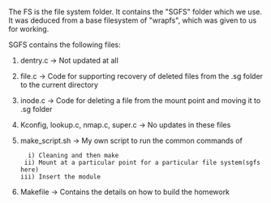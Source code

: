 The FS is the file system folder. It contains the "SGFS" folder which we use. It was deduced from a base filesystem of "wrapfs", which was given to us for working.

SGFS contains the following files: 
1. dentry.c -> Not updated at all
2. file.c -> Code for supporting recovery of deleted files from the .sg folder to the current directory
3. inode.c -> Code for deleting a file from the mount point and moving it to .sg folder
4. Kconfig, lookup.c, nmap.c, super.c -> No updates in these files
5. make_script.sh -> My own script to run the common commands of 

         i) Cleaning and then make
        ii) Mount at a particular point for a particular file system(sgfs here)
       iii) Insert the module 

6. Makefile -> Contains the details on how to build the homework
